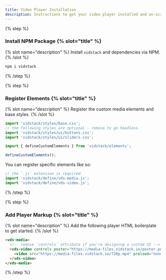 ```yaml
---
title: Video Player Installation
description: Instructions to get your video player installed and on-screen using HTML.
---
```


{% step %}

### Install NPM Package {% slot="title" %}

{% slot name="description" %}
Install `vidstack` and dependencies via NPM.
{% /slot %}

```bash {% copy=true %}
npm i vidstack
```

{% /step %}

{% step %}

### Register Elements {% slot="title" %}

{% slot name="description" %}
Register the custom media elements and base styles.
{% /slot %}

```js {% copy=true %}
import 'vidstack/styles/base.css';
// the following styles are optional - remove to go headless.
import 'vidstack/styles/ui/buttons.css';
import 'vidstack/styles/ui/sliders.css';

import { defineCustomElements } from 'vidstack/elements';

defineCustomElements();
```

You can register specific elements like so:

```js {% copy=true %}
// the `.js` extension is required.
import 'vidstack/define/vds-media.js';
import 'vidstack/define/vds-video.js';
```

{% /step %}

{% step %}

### Add Player Markup {% slot="title" %}

{% slot name="description" %}
Add the following player HTML boilerplate to get started.
{% /slot %}

```html {% copy=true %}
<vds-media>
  <!-- remove `controls` attribute if you're designing a custom UI -->
  <vds-video controls poster="https://media-files.vidstack.io/poster.png">
    <video src="https://media-files.vidstack.io/720p.mp4" preload="none"></video>
  </vds-video>
</vds-media>
```

{% /step %}
